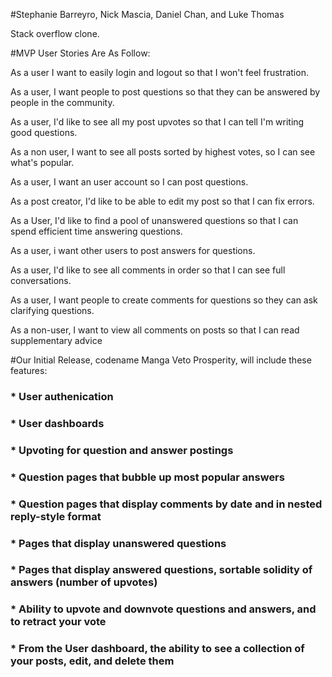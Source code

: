 #Stephanie Barreyro, Nick Mascia, Daniel Chan, and Luke Thomas

Stack overflow clone.


#MVP User Stories Are As Follow:

As a user I want to easily login and logout so that I won't feel frustration.

As a user, I want people to post questions so that they can be answered by people in the community.

As a user, I'd like to see all my post upvotes so that I can tell I'm writing good questions.

As a non user, I want to see all posts sorted by highest votes, so I can see what's popular.

As a user, I  want an user account so I can post questions.

As a post creator, I'd like to be able to edit my post so that I can fix errors.

As a User, I'd like to find a pool of unanswered questions so that I can spend efficient time answering questions.

As a user, i want other users to post answers for questions.

As a user, I'd like to see all comments in order so that I can see full conversations.

As a user, I want people to create comments for questions so they can ask clarifying questions.

As a non-user, I want to view all comments on posts so that I can read supplementary advice


#Our Initial Release, codename Manga Veto Prosperity, will include these features:

### * User authenication
### * User dashboards
### * Upvoting for question and answer postings
### * Question pages that bubble up most popular answers
### * Question pages that display comments by date and in nested reply-style format
### * Pages that display unanswered questions
### * Pages that display answered questions, sortable solidity of answers (number of upvotes)
### * Ability to upvote and downvote questions and answers, and to retract your vote
### * From the User dashboard, the ability to see a collection of your posts, edit, and delete them
